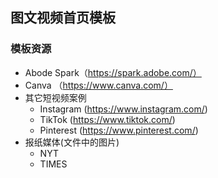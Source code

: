## 图文视频首页模板

### 模板资源

* Abode Spark（https://spark.adobe.com/）
* Canva （https://www.canva.com/）
* 其它短视频案例
  *  Instagram (https://www.instagram.com/)
  * TikTok (https://www.tiktok.com/) 
  * Pinterest (https://www.pinterest.com/)
* 报纸媒体(文件中的图片)
  * NYT
  * TIMES




